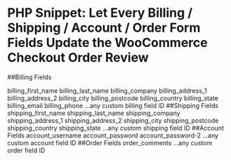 # PHP Snippet: Let Every Billing / Shipping / Account / Order Form Fields Update the WooCommerce Checkout Order Review
##Billing Fields

billing_first_name
billing_last_name
billing_company
billing_address_1
billing_address_2
billing_city
billing_postcode
billing_country
billing_state
billing_email
billing_phone
…any custom billing field ID
##Shipping Fields
shipping_first_name
shipping_last_name
shipping_company
shipping_address_1
shipping_address_2
shipping_city
shipping_postcode
shipping_country
shipping_state
…any custom shipping field ID
##Account Fields
account_username
account_password
account_password-2
…any custom account field ID
##Order Fields
order_comments
…any custom order field ID
